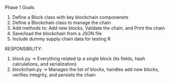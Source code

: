 Phase 1 Goals
1. Define a Block class with key blockchain componenets
2. Define a Blockchain class to manage the chain
3. Add methods to: Add new blocks, Validate the chain, and Print the chain
4. Save/load the blockchain from a JSON file
5. Include dummy supply chain data for testing
R

RESPONSIBILITY:
1. block.py -> Everything related tp a single block (its fields, hash calculations, and serialization).
2. blockchain.py -> Manages the list of blocks, handles add new blocks, verifies integrity, and persists the chain
